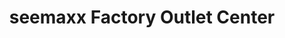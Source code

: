 ---
title: "seemaxx Factory Outlet Center"
url: /radolfzell-am-bodensee/seemaxx-factory-outlet-center/
shop: Kleidung
---